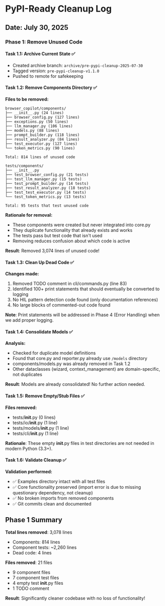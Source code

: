 # PyPI-Ready Cleanup Log

## Date: July 30, 2025

### Phase 1: Remove Unused Code

#### Task 1.1: Archive Current State ✅
- Created archive branch: `archive/pre-pypi-cleanup-2025-07-30`
- Tagged version: `pre-pypi-cleanup-v1.1.0`
- Pushed to remote for safekeeping

#### Task 1.2: Remove Components Directory ✅

**Files to be removed:**
```
browser_copilot/components/
├── __init__.py (24 lines)
├── browser_config.py (127 lines)
├── exceptions.py (50 lines)
├── llm_manager.py (106 lines)
├── models.py (88 lines)
├── prompt_builder.py (118 lines)
├── result_analyzer.py (84 lines)
├── test_executor.py (127 lines)
└── token_metrics.py (90 lines)

Total: 814 lines of unused code

tests/components/
├── __init__.py
├── test_browser_config.py (21 tests)
├── test_llm_manager.py (15 tests)
├── test_prompt_builder.py (14 tests)
├── test_result_analyzer.py (18 tests)
├── test_test_executor.py (14 tests)
└── test_token_metrics.py (13 tests)

Total: 95 tests that test unused code
```

**Rationale for removal:**
- These components were created but never integrated into core.py
- They duplicate functionality that already exists and works
- The tests pass but test code that isn't used
- Removing reduces confusion about which code is active

**Result**: Removed 3,074 lines of unused code!

#### Task 1.3: Clean Up Dead Code ✅

**Changes made:**
1. Removed TODO comment in cli/commands.py (line 83)
2. Identified 100+ print statements that should eventually be converted to logging
3. No HIL pattern detection code found (only documentation references)
4. No large blocks of commented-out code found

**Note**: Print statements will be addressed in Phase 4 (Error Handling) when we add proper logging.

#### Task 1.4: Consolidate Models ✅

**Analysis:**
- Checked for duplicate model definitions
- Found that core.py and reporter.py already use `/models` directory
- components/models.py was already removed in Task 1.2
- Other dataclasses (wizard, context_management) are domain-specific, not duplicates

**Result**: Models are already consolidated! No further action needed.

#### Task 1.5: Remove Empty/Stub Files ✅

**Files removed:**
- tests/__init__.py (0 lines)
- tests/io/__init__.py (1 line)
- tests/models/__init__.py (1 line)  
- tests/cli/__init__.py (1 line)

**Rationale**: These empty __init__.py files in test directories are not needed in modern Python (3.3+).

#### Task 1.6: Validate Cleanup ✅

**Validation performed:**
- ✅ Examples directory intact with all test files
- ✅ Core functionality preserved (import error is due to missing questionary dependency, not cleanup)
- ✅ No broken imports from removed components
- ✅ Git commits clean and documented

## Phase 1 Summary

**Total lines removed**: 3,078 lines
- Components: 814 lines
- Component tests: ~2,260 lines  
- Dead code: 4 lines

**Files removed**: 21 files
- 9 component files
- 7 component test files
- 4 empty test __init__.py files
- 1 TODO comment

**Result**: Significantly cleaner codebase with no loss of functionality!